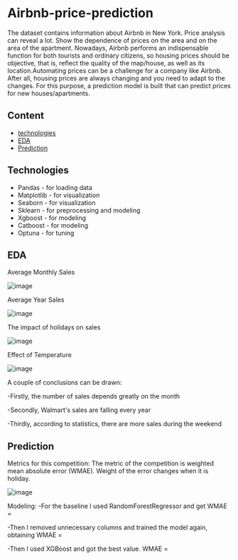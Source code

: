 # Airbnb-price-prediction
The dataset contains information about Airbnb in New York. Price analysis can reveal a lot. Show the dependence of prices on the area and on the area of ​​the apartment. Nowadays, Airbnb performs an indispensable function for both tourists and ordinary citizens, so housing prices should be objective, that is, reflect the quality of the map/house, as well as its location.Automating prices can be a challenge for a company like Airbnb. After all, housing prices are always changing and you need to adapt to the changes. For this purpose, a prediction model is built that can predict prices for new houses/apartments.

## Content
- [technologies](#technologies)
- [EDA](#EDA)
- [Prediction](#Prediction)

## Technologies
- Pandas - for loading data
- Matplotlib - for visualization 
- Seaborn - for visualization
- Sklearn - for preprocessing and modeling
- Xgboost - for modeling 
- Catboost - for modeling 
- Optuna - for tuning 


## EDA
Average Monthly Sales

![image](https://github.com/Anton4wave/Walmart-forecasting/assets/100091790/b3e07597-b6ad-42e6-aa82-3722af47bfa7)

Average Year Sales

![image](https://github.com/Anton4wave/Walmart-forecasting/assets/100091790/cf226b81-bad3-437f-97a3-9e1ff4106045)

The impact of holidays on sales

![image](https://github.com/Anton4wave/Walmart-forecasting/assets/100091790/64aa7e79-98ce-4ea6-bcc1-f50ba5bacb49)

Effect of Temperature

![image](https://github.com/Anton4wave/Walmart-forecasting/assets/100091790/e9dc97fc-722e-4ce3-b41f-f236c570f2c1)


A couple of conclusions can be drawn:

-Firstly, the number of sales depends greatly on the month

-Secondly, Walmart's sales are falling every year

-Thirdly, according to statistics, there are more sales during the weekend


## Prediction 

Metrics for this competition: The metric of the competition is weighted mean absolute error (WMAE). Weight of the error changes when it is holiday.

![image](https://github.com/Anton4wave/Walmart-forecasting/assets/100091790/174b5c63-27ee-45c3-bf17-e1a97a9a40d0)

Modeling:
-For the baseline I used RandomForestRegressor and get WMAE = 

-Then I removed unnecessary columns and trained the model again, obtaining WMAE = 

-Then I used XGBoost and got the best value. WMAE = 

